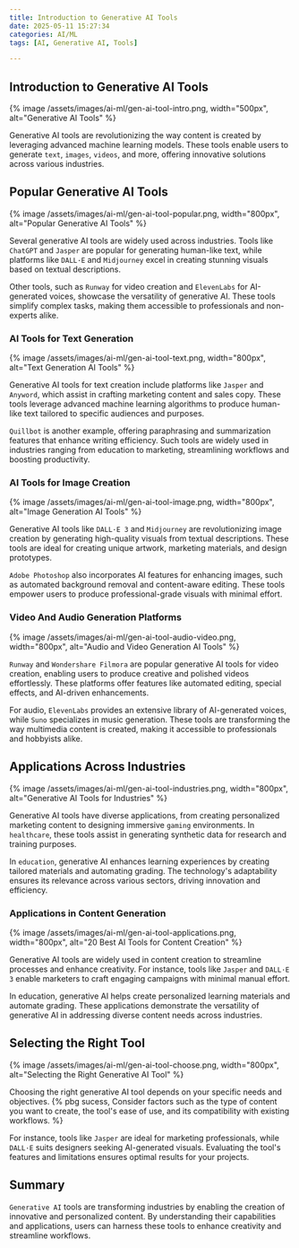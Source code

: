 ```yaml
---
title: Introduction to Generative AI Tools
date: 2025-05-11 15:27:34
categories: AI/ML
tags: [AI, Generative AI, Tools]

---
```


## Introduction to Generative AI Tools
{% image /assets/images/ai-ml/gen-ai-tool-intro.png, width="500px", alt="Generative AI Tools" %}

Generative AI tools are revolutionizing the way content is created by leveraging advanced machine learning models. These tools enable users to generate `text`, `images`, `videos`, and more, offering innovative solutions across various industries.


## Popular Generative AI Tools
{% image /assets/images/ai-ml/gen-ai-tool-popular.png, width="800px", alt="Popular Generative AI Tools" %}

Several generative AI tools are widely used across industries. Tools like `ChatGPT` and `Jasper` are popular for generating human-like text, while platforms like `DALL·E` and `Midjourney` excel in creating stunning visuals based on textual descriptions.

Other tools, such as `Runway` for video creation and `ElevenLabs` for AI-generated voices, showcase the versatility of generative AI. These tools simplify complex tasks, making them accessible to professionals and non-experts alike.

### AI Tools for Text Generation
{% image /assets/images/ai-ml/gen-ai-tool-text.png, width="800px", alt="Text Generation AI Tools" %}

Generative AI tools for text creation include platforms like `Jasper` and `Anyword`, which assist in crafting marketing content and sales copy. These tools leverage advanced machine learning algorithms to produce human-like text tailored to specific audiences and purposes.

`Quillbot` is another example, offering paraphrasing and summarization features that enhance writing efficiency. Such tools are widely used in industries ranging from education to marketing, streamlining workflows and boosting productivity.

### AI Tools for Image Creation
{% image /assets/images/ai-ml/gen-ai-tool-image.png, width="800px", alt="Image Generation AI Tools" %}

Generative AI tools like `DALL·E 3` and `Midjourney` are revolutionizing image creation by generating high-quality visuals from textual descriptions. These tools are ideal for creating unique artwork, marketing materials, and design prototypes.

`Adobe Photoshop` also incorporates AI features for enhancing images, such as automated background removal and content-aware editing. These tools empower users to produce professional-grade visuals with minimal effort.

### Video And Audio Generation Platforms
{% image /assets/images/ai-ml/gen-ai-tool-audio-video.png, width="800px", alt="Audio and Video Generation AI Tools" %}

`Runway` and `Wondershare Filmora` are popular generative AI tools for video creation, enabling users to produce creative and polished videos effortlessly. These platforms offer features like automated editing, special effects, and AI-driven enhancements.

For audio, `ElevenLabs` provides an extensive library of AI-generated voices, while `Suno` specializes in music generation. These tools are transforming the way multimedia content is created, making it accessible to professionals and hobbyists alike.

## Applications Across Industries
{% image /assets/images/ai-ml/gen-ai-tool-industries.png, width="800px", alt="Generative AI Tools for Industries" %}

Generative AI tools have diverse applications, from creating personalized marketing content to designing immersive `gaming` environments. In `healthcare`, these tools assist in generating synthetic data for research and training purposes.

In `education`, generative AI enhances learning experiences by creating tailored materials and automating grading. The technology's adaptability ensures its relevance across various sectors, driving innovation and efficiency.

### Applications in Content Generation
{% image /assets/images/ai-ml/gen-ai-tool-applications.png, width="800px", alt="20 Best AI Tools for Content Creation" %}

Generative AI tools are widely used in content creation to streamline processes and enhance creativity. For instance, tools like `Jasper` and `DALL·E 3` enable marketers to craft engaging campaigns with minimal manual effort.

In education, generative AI helps create personalized learning materials and automate grading. These applications demonstrate the versatility of generative AI in addressing diverse content needs across industries.

##  Selecting the Right Tool
{% image /assets/images/ai-ml/gen-ai-tool-choose.png, width="800px", alt="Selecting the Right Generative AI Tool" %}

Choosing the right generative AI tool depends on your specific needs and objectives. {% pbg sucess, Consider factors such as the type of content you want to create, the tool's ease of use, and its compatibility with existing workflows. %}

For instance, tools like `Jasper` are ideal for marketing professionals, while `DALL·E` suits designers seeking AI-generated visuals. Evaluating the tool's features and limitations ensures optimal results for your projects.

## Summary
`Generative AI` tools are transforming industries by enabling the creation of innovative and personalized content. By understanding their capabilities and applications, users can harness these tools to enhance creativity and streamline workflows.